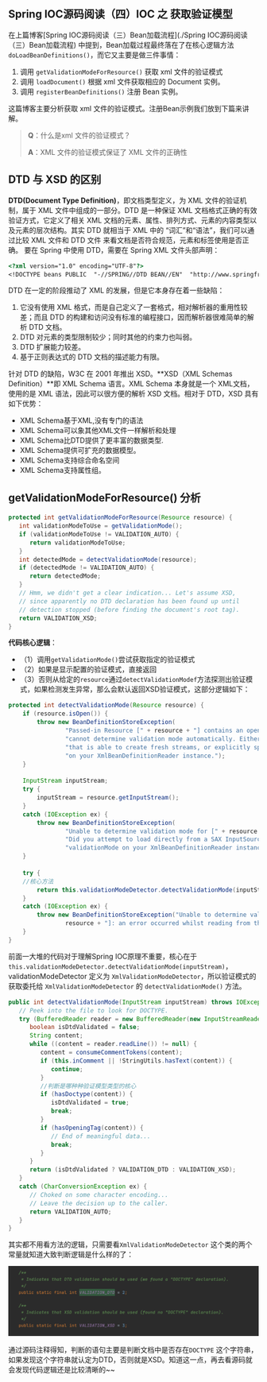 ## Spring IOC源码阅读（四）IOC 之 获取验证模型

在上篇博客[Spring IOC源码阅读（三）Bean加载流程](./Spring IOC源码阅读（三）Bean加载流程) 中提到，Bean加载过程最终落在了在核心逻辑方法 `doLoadBeanDefinitions()`，而它又主要是做三件事情：

1. 调用 `getValidationModeForResource()` 获取 xml 文件的验证模式
2. 调用 `loadDocument()` 根据 xml 文件获取相应的 Document 实例。
3. 调用 `registerBeanDefinitions()` 注册 Bean 实例。

这篇博客主要分析获取 xml 文件的验证模式。注册Bean示例我们放到下篇来讲解。

>  **Q**：什么是xml 文件的验证模式？
>
> **A**：XML 文件的验证模式保证了 XML 文件的正确性



## DTD 与 XSD 的区别

**DTD(Document Type Definition)**，即文档类型定义，为 XML 文件的验证机制，属于 XML 文件中组成的一部分。DTD 是一种保证 XML 文档格式正确的有效验证方式，它定义了相关 XML 文档的元素、属性、排列方式、元素的内容类型以及元素的层次结构。其实 DTD 就相当于 XML 中的 “词汇”和“语法”，我们可以通过比较 XML 文件和 DTD 文件 来看文档是否符合规范，元素和标签使用是否正确。 要在 Spring 中使用 DTD，需要在 Spring XML 文件头部声明：

```dtd
<?xml version="1.0" encoding="UTF-8"?>
<!DOCTYPE beans PUBLIC  "-//SPRING//DTD BEAN//EN"  "http://www.springframework.org/dtd/spring-beans.dtd">
```

DTD 在一定的阶段推动了 XML 的发展，但是它本身存在着一些缺陷：

1. 它没有使用 XML 格式，而是自己定义了一套格式，相对解析器的重用性较差；而且 DTD 的构建和访问没有标准的编程接口，因而解析器很难简单的解析 DTD 文档。
2. DTD 对元素的类型限制较少；同时其他的约束力也叫弱。
3. DTD 扩展能力较差。
4. 基于正则表达式的 DTD 文档的描述能力有限。

针对 DTD 的缺陷，W3C 在 2001 年推出 XSD。**XSD（XML Schemas Definition）**即 XML Schema 语言。XML Schema 本身就是一个 XML文档，使用的是 XML 语法，因此可以很方便的解析 XSD 文档。相对于 DTD，XSD 具有如下优势：

- XML Schema基于XML,没有专门的语法
- XML Schema可以象其他XML文件一样解析和处理
- XML Schema比DTD提供了更丰富的数据类型.
- XML Schema提供可扩充的数据模型。
- XML Schema支持综合命名空间
- XML Schema支持属性组。



## getValidationModeForResource() 分析

```java
protected int getValidationModeForResource(Resource resource) {
   int validationModeToUse = getValidationMode();
   if (validationModeToUse != VALIDATION_AUTO) {
      return validationModeToUse;
   }
   int detectedMode = detectValidationMode(resource);
   if (detectedMode != VALIDATION_AUTO) {
      return detectedMode;
   }
   // Hmm, we didn't get a clear indication... Let's assume XSD,
   // since apparently no DTD declaration has been found up until
   // detection stopped (before finding the document's root tag).
   return VALIDATION_XSD;
}
```

**代码核心逻辑**：

* （1）调用`getValidationMode()`尝试获取指定的验证模式
* （2）如果是显示配置的验证模式，直接返回
* （3）否则从给定的`resource`通过`detectValidationModef`方法探测出验证模式，如果检测发生异常，那么会默认返回XSD验证模式，这部分逻辑如下：

```java
protected int detectValidationMode(Resource resource) {                                                  
	if (resource.isOpen()) {                                                                             
		throw new BeanDefinitionStoreException(                                                          
				"Passed-in Resource [" + resource + "] contains an open stream: " +                      
				"cannot determine validation mode automatically. Either pass in a Resource " +           
				"that is able to create fresh streams, or explicitly specify the validationMode " +      
				"on your XmlBeanDefinitionReader instance.");                                            
	}                                                                                                    
                                                                                                         
	InputStream inputStream;                                                                             
	try {                                                                                                
		inputStream = resource.getInputStream();                                                         
	}                                                                                                    
	catch (IOException ex) {                                                                             
		throw new BeanDefinitionStoreException(                                                          
				"Unable to determine validation mode for [" + resource + "]: cannot open InputStream. " +
				"Did you attempt to load directly from a SAX InputSource without specifying the " +      
				"validationMode on your XmlBeanDefinitionReader instance?", ex);                         
	}                                                                                                    
                                                                                                         
	try {
    //核心方法
		return this.validationModeDetector.detectValidationMode(inputStream);                            
	}                                                                                                    
	catch (IOException ex) {                                                                             
		throw new BeanDefinitionStoreException("Unable to determine validation mode for [" +             
				resource + "]: an error occurred whilst reading from the InputStream.", ex);             
	}                                                                                                    
}                                                                                                        
```

前面一大堆的代码对于理解Spring IOC原理不重要，核心在于 `this.validationModeDetector.detectValidationMode(inputStream)`，validationModeDetector 定义为 `XmlValidationModeDetector`，所以验证模式的获取委托给 `XmlValidationModeDetector` 的 `detectValidationMode()` 方法。

```java
public int detectValidationMode(InputStream inputStream) throws IOException {
   // Peek into the file to look for DOCTYPE.
   try (BufferedReader reader = new BufferedReader(new InputStreamReader(inputStream))) {
      boolean isDtdValidated = false;
      String content;
      while ((content = reader.readLine()) != null) {
         content = consumeCommentTokens(content);
         if (this.inComment || !StringUtils.hasText(content)) {
            continue;
         }
         //判断是哪种种验证模型类型的核心
         if (hasDoctype(content)) {
            isDtdValidated = true;
            break;
         }
         if (hasOpeningTag(content)) {
            // End of meaningful data...
            break;
         }
      }
      return (isDtdValidated ? VALIDATION_DTD : VALIDATION_XSD);
   }
   catch (CharConversionException ex) {
      // Choked on some character encoding...
      // Leave the decision up to the caller.
      return VALIDATION_AUTO;
   }
}
```

其实都不用看方法的逻辑，只需要看`XmlValidationModeDetector` 这个类的两个常量就知道大致判断逻辑是什么样的了：

![](img/%E6%88%AA%E5%B1%8F2021-11-30%20%E4%B8%8B%E5%8D%885.08.30.png)

通过源码注释得知，判断的语句主要是判断文档中是否存在`DOCTYPE` 这个字符串，如果发现这个字符串就认定为DTD，否则就是XSD。知道这一点，再去看源码就会发现代码逻辑还是比较清晰的~~